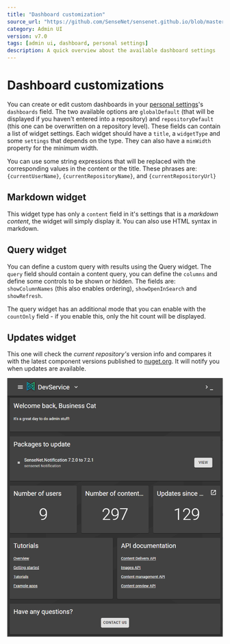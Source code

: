 ```yaml
---
title: "Dashboard customization"
source_url: "https://github.com/SenseNet/sensenet.github.io/blob/master/docs/admin-ui-personal-settings.md"
category: Admin UI
version: v7.0
tags: [admin ui, dashboard, personal settings]
description: A quick overview about the available dashboard settings
---
```


# Dashboard customizations

You can create or edit custom dashboards in your [personal settings](/docs/admin-ui-personal-settings/)'s `dashboards` field. The two available options are `globalDefault` (that will be displayed if you haven't entered into a repository) and `repositoryDefault` (this one can be overwritten on a repository level). These fields can contain a list of widget settings. Each widget should have a `title`, a `widgetType` and some `settings` that depends on the type. They can also have a `minWidth` property for the minimum width.

You can use some string expressions that will be replaced with the corresponding values in the content or the title. These phrases are: `{currentUserName}`, `{currentRepositoryName}`, and `{currentRepositoryUrl}`

## Markdown widget

This widget type has only a `content` field in it's settings that is a _markdown content_, the widget will simply display it. You can also use HTML syntax in markdown.

## Query widget

You can define a custom query with results using the Query widget. The `query` field should contain a content query, you can define the `columns` and define some controls to be shown or hidden. The fields are: `showColumnNames` (this also enables ordering), `showOpenInSearch` and `showRefresh`.

The query widget has an additional mode that you can enable with the `countOnly` field - if you enable this, only the hit count will be displayed.

## Updates widget

This one will check the _current repository's_ version info and compares it with the latest component versions published to [nuget.org](https://nuget.org). It will notify you when updates are available.

![The default dashboard](/img/admin-ui-default-dashboard.png "The default dashboard")
